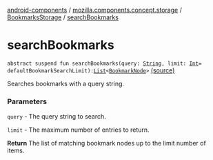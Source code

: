 [android-components](../../index.md) / [mozilla.components.concept.storage](../index.md) / [BookmarksStorage](index.md) / [searchBookmarks](./search-bookmarks.md)

# searchBookmarks

`abstract suspend fun searchBookmarks(query: `[`String`](https://kotlinlang.org/api/latest/jvm/stdlib/kotlin/-string/index.html)`, limit: `[`Int`](https://kotlinlang.org/api/latest/jvm/stdlib/kotlin/-int/index.html)` = defaultBookmarkSearchLimit): `[`List`](https://kotlinlang.org/api/latest/jvm/stdlib/kotlin.collections/-list/index.html)`<`[`BookmarkNode`](../-bookmark-node/index.md)`>` [(source)](https://github.com/mozilla-mobile/android-components/blob/master/components/concept/storage/src/main/java/mozilla/components/concept/storage/BookmarksStorage.kt#L28)

Searches bookmarks with a query string.

### Parameters

`query` - The query string to search.

`limit` - The maximum number of entries to return.

**Return**
The list of matching bookmark nodes up to the limit number of items.

